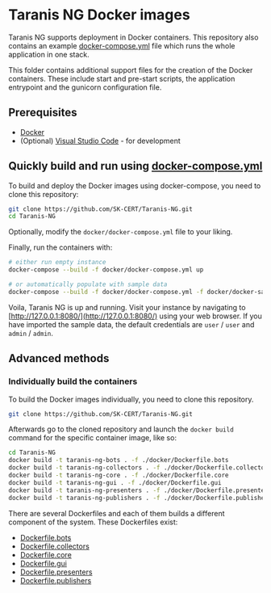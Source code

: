 # Taranis NG Docker images

Taranis NG supports deployment in Docker containers. This repository also contains an example [docker-compose.yml](docker-compose.yml) file which runs the whole application in one stack.

This folder contains additional support files for the creation of the Docker containers. These include start and pre-start scripts, the application entrypoint and the gunicorn configuration file.

## Prerequisites

- [Docker](https://docs.docker.com/engine/install/)
- (Optional) [Visual Studio Code](https://code.visualstudio.com/) - for development

## Quickly build and run using [docker-compose.yml](docker-compose.yml)

To build and deploy the Docker images using docker-compose, you need to clone this repository:

```bash
git clone https://github.com/SK-CERT/Taranis-NG.git
cd Taranis-NG
```

Optionally, modify the `docker/docker-compose.yml` file to your liking.

Finally, run the containers with:

```bash
# either run empty instance
docker-compose --build -f docker/docker-compose.yml up

# or automatically populate with sample data
docker-compose --build -f docker/docker-compose.yml -f docker/docker-sample-data.yml up
```

Voila, Taranis NG is up and running. Visit your instance by navigating to [http://127.0.0.1:8080/](http://127.0.0.1:8080/) using your web browser. If you have imported the sample data, the default credentials are `user` / `user` and `admin` / `admin`.

## Advanced methods

### Individually build the containers

To build the Docker images individually, you need to clone this repository.

```bash
git clone https://github.com/SK-CERT/Taranis-NG.git
```

Afterwards go to the cloned repository and launch the `docker build` command for the specific container image, like so:

```bash
cd Taranis-NG
docker build -t taranis-ng-bots . -f ./docker/Dockerfile.bots
docker build -t taranis-ng-collectors . -f ./docker/Dockerfile.collectors
docker build -t taranis-ng-core . -f ./docker/Dockerfile.core
docker build -t taranis-ng-gui . -f ./docker/Dockerfile.gui
docker build -t taranis-ng-presenters . -f ./docker/Dockerfile.presenters
docker build -t taranis-ng-publishers . -f ./docker/Dockerfile.publishers
```

There are several Dockerfiles and each of them builds a different component of the system. These Dockerfiles exist:

- [Dockerfile.bots](Dockerfile.bots)
- [Dockerfile.collectors](Dockerfile.collectors)
- [Dockerfile.core](Dockerfile.core)
- [Dockerfile.gui](Dockerfile.gui)
- [Dockerfile.presenters](Dockerfile.presenters)
- [Dockerfile.publishers](Dockerfile.publishers)

